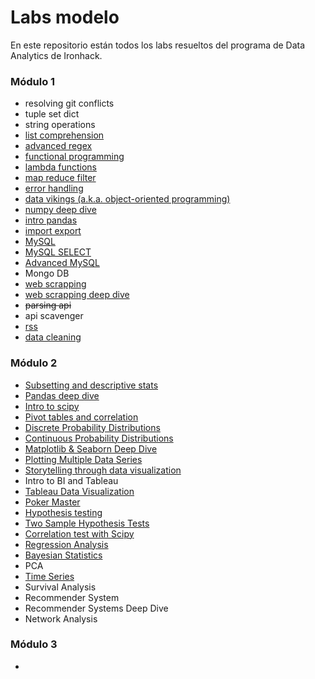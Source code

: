 # Labs modelo

En este repositorio están todos los labs resueltos del programa de Data Analytics de Ironhack.

### Módulo 1

- resolving git conflicts
- tuple set dict
- string operations
- [list comprehension](https://github.com/FranciscoGalan/labs_modelo_ironhack_data/blob/main/lab-list-comprenhensions/main.ipynb)
- [advanced regex](https://github.com/FranciscoGalan/labs_modelo_ironhack_data/blob/main/lab-advanced-regex/main.ipynb)
- [functional programming](https://github.com/FranciscoGalan/labs_modelo_ironhack_data/tree/main/lab-functional-programming)
- [lambda functions](https://github.com/FranciscoGalan/labs_modelo_ironhack_data/tree/main/lab-lambda-functions)
- [map reduce filter](https://github.com/FranciscoGalan/labs_modelo_ironhack_data/tree/main/lab-map-reduce-filter)
- [error handling](https://github.com/FranciscoGalan/labs_modelo_ironhack_data/tree/main/lab-error-handling)
- [data vikings (a.k.a. object-oriented programming)](https://github.com/FranciscoGalan/labs_modelo_ironhack_data/tree/main/lab-data-vikings)
- [numpy deep dive](https://github.com/FranciscoGalan/labs_modelo_ironhack_data/tree/main/lab-numpy-deep-dive)
- [intro pandas](https://github.com/FranciscoGalan/labs_modelo_ironhack_data/tree/main/lab-intro-pandas)
- [import export](https://github.com/FranciscoGalan/labs_modelo_ironhack_data/tree/main/lab-import-export)
- [MySQL](https://github.com/FranciscoGalan/labs_modelo_ironhack_data/tree/main/lab-mysql)
- [MySQL SELECT](https://github.com/FranciscoGalan/labs_modelo_ironhack_data/tree/main/lab-mysql-select)
- [Advanced MySQL](https://github.com/FranciscoGalan/labs_modelo_ironhack_data/tree/main/lab-advanced-mysql)
- Mongo DB
- [web scrapping](https://github.com/FranciscoGalan/labs_modelo_ironhack_data/tree/main/lab-web-scrapping)
- [web scrapping deep dive](https://github.com/FranciscoGalan/labs_modelo_ironhack_data/tree/main/lab-web-scrapping-deep-dive)
- ~~parsing api~~
- api scavenger
- [rss](https://github.com/FranciscoGalan/labs_modelo_ironhack_data/tree/main/lab-rss)
- [data cleaning](https://github.com/FranciscoGalan/labs_modelo_ironhack_data/tree/main/lab-data-cleaning)

### Módulo 2

- [Subsetting and descriptive stats](https://github.com/FranciscoGalan/labs_modelo_ironhack_data/tree/main/lab-subsetting-and-descriptive-stats)
- [Pandas deep dive](https://github.com/FranciscoGalan/labs_modelo_ironhack_data/tree/main/lab-pandas-deep-dive)
- [Intro to scipy](https://github.com/FranciscoGalan/labs_modelo_ironhack_data/tree/main/lab-intro-to-scipy)
- [Pivot tables and correlation](https://github.com/FranciscoGalan/labs_modelo_ironhack_data/tree/main/lab-pivot-table-and-correlation)
- [Discrete Probability Distributions](https://github.com/FranciscoGalan/labs_modelo_ironhack_data/tree/main/lab-discrete-probability-distribution-)
- [Continuous Probability Distributions](https://github.com/FranciscoGalan/labs_modelo_ironhack_data/tree/main/lab-continuous-probability-distribution)
- [Matplotlib & Seaborn Deep Dive](https://github.com/FranciscoGalan/labs_modelo_ironhack_data/tree/main/lab-matplotlib-seaborn)
- [Plotting Multiple Data Series](https://github.com/FranciscoGalan/labs_modelo_ironhack_data/tree/main/lab-plotting-multiple-data-series)
- [Storytelling through data visualization](https://github.com/FranciscoGalan/labs_modelo_ironhack_data/tree/main/lab-storytelling-data-visualization)
- Intro to BI and Tableau
- [Tableau Data Visualization](https://github.com/FranciscoGalan/labs_modelo_ironhack_data/tree/main/lab-tableau-data-visualization)
- [Poker Master](https://github.com/FranciscoGalan/labs_modelo_ironhack_data/tree/main/-lab-poker-master)
- [Hypothesis testing](https://github.com/NayelySaldivar/labs_modelo_ironhack_data/tree/main/lab-hypothesis-testing)
- [Two Sample Hypothesis Tests](https://github.com/FranciscoGalan/labs_modelo_ironhack_data/tree/main/lab-two-sample-hypothesis-tests)
- [Correlation test with Scipy](https://github.com/NayelySaldivar/labs_modelo_ironhack_data/tree/main/lab-correlation-test-with-scipy)
- [Regression Analysis](https://github.com/FranciscoGalan/labs_modelo_ironhack_data/tree/main/-lab-regression-analysis)
- [Bayesian Statistics](https://github.com/NayelySaldivar/labs_modelo_ironhack_data/tree/main/lab-bayesian-statistics)
- PCA
- [Time Series](https://github.com/NayelySaldivar/labs_modelo_ironhack_data/tree/main/lab-time-series)
- Survival Analysis
- Recommender System
- Recommender Systems Deep Dive
- Network Analysis
### Módulo 3

- 



